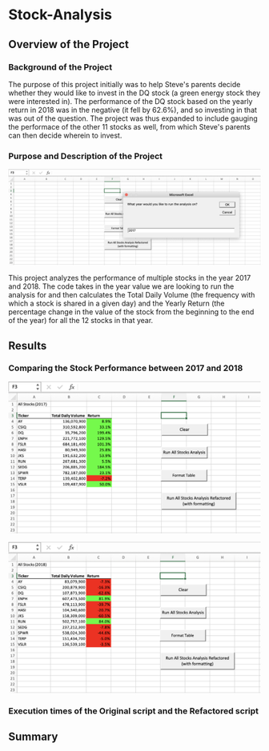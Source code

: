 # Stock-Analysis

## Overview of the Project
### Background of the Project
The purpose of this project initially was to help Steve's parents decide whether they would like to invest in the DQ stock (a green energy stock they were interested in). The performance of the DQ stock based on the yearly return in 2018 was in the negative (it fell by 62.6%), and so investing in that was out of the question. The project was thus expanded to include gauging the performace of the other 11 stocks as well, from which Steve's parents can then decide wherein to invest. 
### Purpose and Description of the Project
![Input Box](https://github.com/SohaT7/Stock-Analysis/blob/main/InputBox_YearValue.png)

This project analyzes the performance of multiple stocks in the year 2017 and 2018. The code takes in the year value we are looking to run the analysis for and then calculates the Total Daily Volume (the frequency with which a stock is shared in a given day) and the Yearly Return (the percentage change in the value of the stock from the beginning to the end of the year) for all the 12 stocks in that year. 

## Results
### Comparing the Stock Performance between 2017 and 2018
![Output 2017](https://github.com/SohaT7/Stock-Analysis/blob/main/Output_OriginalCode_2017.png)

![Output 2018](https://github.com/SohaT7/Stock-Analysis/blob/main/Output_OriginalCode_2018.png)

### Execution times of the Original script and the Refactored script

## Summary
